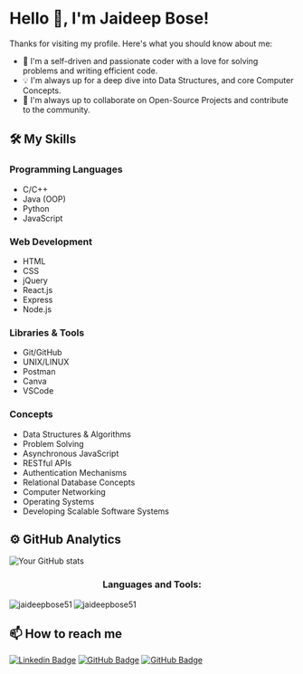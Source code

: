 # Hello 👋, I'm Jaideep Bose!

Thanks for visiting my profile. Here's what you should know about me:

- 🔧 I'm a self-driven and passionate coder with a love for solving problems and writing efficient code.
- 💡 I'm always up for a deep dive into Data Structures, and core Computer Concepts.
- 🤝 I'm always up to collaborate on Open-Source Projects and contribute to the community.

## 🛠️ My Skills

### Programming Languages
- C/C++
- Java (OOP)
- Python
- JavaScript

### Web Development
- HTML
- CSS
- jQuery
- React.js
- Express
- Node.js

### Libraries & Tools
- Git/GitHub
- UNIX/LINUX
- Postman
- Canva
- VSCode

### Concepts
- Data Structures & Algorithms
- Problem Solving
- Asynchronous JavaScript
- RESTful APIs
- Authentication Mechanisms
- Relational Database Concepts
- Computer Networking
- Operating Systems
- Developing Scalable Software Systems

## ⚙️ GitHub Analytics

![Your GitHub stats](https://github-readme-stats.vercel.app/api?username=jaideepbose51&show_icons=true&theme=radical)

  <h3 align="center">Languages and Tools:</h3>


<p><img align="left" src="https://github-readme-stats.vercel.app/api/top-langs?username=jaideepbose51&show_icons=true&locale=en&layout=compact&theme=dark" alt="jaideepbose51" /></p>


<p><img align="center" src="https://github-readme-streak-stats.herokuapp.com/?user=jaideepbose51&theme=dark" alt="jaideepbose51" /></p>

## 📫 How to reach me

[![Linkedin Badge](https://img.shields.io/badge/-Jaideep-blue?style=flat-square&logo=Linkedin&logoColor=white&link=https://www.linkedin.com/in/yourusername/)](https://www.linkedin.com/in/jaideep-bose-89a93725a/)
[![GitHub Badge](https://img.shields.io/badge/-Jaideep-100000?style=flat-square&logo=github&logoColor=white&link=https://github.com/jaideepbose51)](https://github.com/jaideepbose51)
[![GitHub Badge](https://img.shields.io/badge/-Poartfolio-100000?style=flat-square&logo=github&logoColor=white&link=https://github.com/jaideepbose51)]([https://github.com/jaideepbose51](https://jaideepbose51.github.io/Portfolio/))
